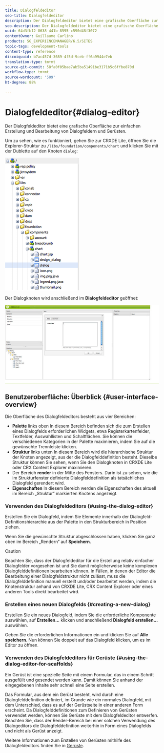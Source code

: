 ```yaml
---
title: Dialogfeldeditor
seo-title: Dialogfeldeditor
description: Der Dialogfeldeditor bietet eine grafische Oberfläche zur einfachen Erstellung und Bearbeitung von Dialogfeldern und Gerüsten.
seo-description: Der Dialogfeldeditor bietet eine grafische Oberfläche zur einfachen Erstellung und Bearbeitung von Dialogfeldern und Gerüsten.
uuid: 64d3fb12-8638-441b-8595-c590d48f3072
contentOwner: Guillaume Carlino
products: SG_EXPERIENCEMANAGER/6.5/SITES
topic-tags: development-tools
content-type: reference
discoiquuid: b7ac457d-3689-4f5d-9ceb-ff6a9944e7eb
translation-type: tm+mt
source-git-commit: 58fa0f05bae7ab5ba51491be3171b5c6ffbe870d
workflow-type: tm+mt
source-wordcount: '509'
ht-degree: 88%

---
```



# Dialogfeldeditor{#dialog-editor}

Der Dialogfeldeditor bietet eine grafische Oberfläche zur einfachen Erstellung und Bearbeitung von Dialogfeldern und Gerüsten.

Um zu sehen, wie es funktioniert, gehen Sie zur CRXDE Lite, öffnen Sie die Explorer-Struktur zu `/libs/foundation/components/chart` und klicken Sie mit der Dublette auf den Knoten `dialog`:

![chlimage_1-247](assets/chlimage_1-247.png)

Der Dialogknoten wird anschließend im **Dialogfeldeditor** geöffnet:

![screen_shot_2012-02-01at25033pm](assets/screen_shot_2012-02-01at25033pm.png)

## Benutzeroberfläche: Überblick {#user-interface-overview}

Die Oberfläche des Dialogfeldeditors besteht aus vier Bereichen:

* **Palette** links oben In diesem Bereich befinden sich die zum Erstellen eines Dialogfelds erforderlichen Widgets, etwa Registerkartenfelder, Textfelder, Auswahllisten und Schaltflächen. Sie können die verschiedenen Kategorien in der Palette maximieren, indem Sie auf die gewünschte Trennleiste klicken.
* **Struktur** links unten In diesem Bereich wird die hierarchische Struktur der Knoten angezeigt, aus der die Dialogfelddefinition besteht. Dieselbe Struktur können Sie sehen, wenn Sie den Dialogknoten in CRXDE Lite oder CRX Content Explorer maximieren.
* Der Bereich **render** in der Mitte des Fensters. Darin ist zu sehen, wie die im Strukturfenster definierte Dialogfelddefinition als tatsächliches Dialogfeld gerendert wird.
* **Eigenschaften** In diesem Bereich werden die Eigenschaften des aktuell im Bereich „Struktur“ markierten Knotens angezeigt.

### Verwenden des Dialogfeldeditors {#using-the-dialog-editor}

Erstellen Sie ein Dialogfeld, indem Sie Elemente innerhalb der Dialogfeld-Definitionshierarchie aus der Palette in den Strukturbereich in Position ziehen.

Wenn Sie die gewünschte Struktur abgeschlossen haben, klicken Sie ganz oben im Bereich „Rendern“ auf **Speichern**.

>[!CAUTION]
>
>Beachten Sie, dass der Dialogfeldeditor für die Erstellung relativ einfacher Dialogfelder vorgesehen ist und Sie damit möglicherweise keine komplexen Dialogfelddefinitionen bearbeiten können. In Fällen, in denen der Editor die Bearbeitung einer Dialogfeldstruktur nicht zulässt, muss die Dialogfelddefinition manuell erstellt und/oder bearbeitet werden, indem die Knotenstruktur anhand von CRXDE Lite, CRX Content Explorer oder eines anderen Tools direkt bearbeitet wird.

### Erstellen eines neuen Dialogfelds  {#creating-a-new-dialog}

Erstellen Sie ein neues Dialogfeld, indem Sie die erforderliche Komponente auswählen, auf **Erstellen...** klicken und anschließend **Dialogfeld erstellen...** auswählen.

Geben Sie die erforderlichen Informationen ein und klicken Sie auf **Alle speichern**. Nun können Sie doppelt auf das Dialogfeld klicken, um es im Editor zu öffnen.

### Verwenden des Dialogfeldeditors für Gerüste {#using-the-dialog-editor-for-scaffolds}

Ein Gerüst ist eine spezielle Seite mit einem Formular, das in einem Schritt ausgefüllt und gesendet werden kann. Damit können Sie anhand der eingegebenen Inhalte sehr schnell eine Seite erstellen.

Das Formular, aus dem ein Gerüst besteht, wird durch eine Dialogfelddefinition definiert, im Grunde wie ein normales Dialogfeld, mit dem Unterschied, dass es auf der Gerüstseite in einer anderen Form erscheint. Da Dialogfelddefinitionen zum Definieren von Gerüsten verwendet werden, können Sie Gerüste mit dem Dialogfeldeditor entwerfen. Beachten Sie, dass der Render-Bereich bei einer solchen Verwendung des Dialogeditors die Dialogfelddefinition weiterhin in Form eines Dialogfelds und nicht als Gerüst anzeigt.

Weitere Informationen zum Erstellen von Gerüsten mithilfe des Dialogfeldeditors finden Sie in [Gerüste](/help/sites-authoring/scaffolding.md).

